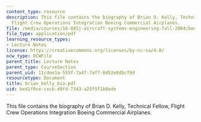 ```yaml
---
content_type: resource
description: This file contains the biography of Brian D. Kelly, Technical Fellow,
  Flight Crew Operations Integration Boeing Commercial Airplanes.
file: /media/courses/16-885j-aircraft-systems-engineering-fall-2004/bed1f9cecec6d0fd7343a25f5f1b0ade_brian_kelly_bio.pdf
file_type: application/pdf
learning_resource_types:
- Lecture Notes
license: https://creativecommons.org/licenses/by-nc-sa/4.0/
ocw_type: OCWFile
parent_title: Lecture Notes
parent_type: CourseSection
parent_uid: 11cdee1a-555f-7a47-7af7-8d52e8dbcf9d
resourcetype: Document
title: brian_kelly_bio.pdf
uid: bed1f9ce-cec6-d0fd-7343-a25f5f1b0ade
---
```

This file contains the biography of Brian D. Kelly, Technical Fellow, Flight Crew Operations Integration Boeing Commercial Airplanes.